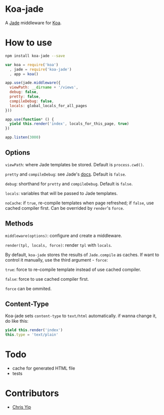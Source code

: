 # Koa-jade

A [Jade](http://jade-lang.com/) middleware for [Koa](http://koajs.com/).

# How to use

```bash
npm install koa-jade --save
```

```js
var koa = require('koa')
  , jade = require('koa-jade')
  , app = koa()

app.use(jade.middleware({
  viewPath: __dirname + '/views',
  debug: false,
  pretty: false,
  compileDebug: false,
  locals: global_locals_for_all_pages
}))

app.use(function* () {
  yield this.render('index', locals_for_this_page, true)
})

app.listen(3000)
```

## Options

`viewPath`: where Jade templates be stored. Default is `process.cwd()`.

`pretty` and `compileDebug`: see Jade's [docs](http://jade-lang.com/api/). Default is `false`.

`debug`: shorthand for `pretty` and `compileDebug`. Default is `false`.

`locals`: variables that will be passed to Jade templates.

`noCache`: if `true`, re-compile templates when page refreshed; if `false`, use cached compiler first. Can be overrided by `render`'s `force`.

## Methods

`middleware(options)`: configure and create a middleware.

`render(tpl, locals, force)`: render `tpl` with `locals`.

By default, `koa-jade` stores the results of `Jade.compile` as caches. If want to control it manually, use the third argument - `force`:

`true`: force to re-compile template instead of use cached compiler.

`false`: force to use cached compiler first.

`force` can be ommited.

## Content-Type

Koa-jade sets `content-type` to `text/html` automatically. if wanna change it, do like this:

```js
yield this.render('index')
this.type = 'text/plain'
```

# Todo

- cache for generated HTML file
- tests

# Contributors

- [Chris Yip](http://github.com/chrisyip/koa-jade/commits/master?author=chrisyip)
